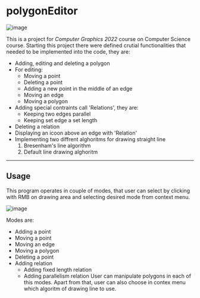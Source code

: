 # polygonEditor

![image](https://user-images.githubusercontent.com/73365815/195675582-0332805e-5b08-4a7e-b1bc-76040a4c4b88.png)


This is a project for *Computer Graphics 2022* course on Computer Science course. Starting this project there were defined crutial functionalities that needed to be implemented into the code, they are:
- Adding, editing and deleting a polygon
- For editing:
  - Moving a point
  - Deleting a point
  - Adding a new point in the middle of an edge
  - Moving an edge
  - Moving a polygon
- Adding special contraints call 'Relations', they are:
  - Keeping two edges parallel
  - Keeping set edge a set length
- Deleting a relation
- Displaying an icoon above an edge with 'Relation'
- Implementing two diffrent alghoritms for drawing straight line
  1. Bresenham's line algorithm
  2. Default line drawing alghoritm

---
## Usage
This program operates in couple of modes, that user can select by clicking with RMB on drawing area and selecting desired mode from context menu.

![image](https://user-images.githubusercontent.com/73365815/195675925-18e4056f-e610-4705-b5b9-4d08fd1871ae.png)

Modes are:
- Adding a point
- Moving a point
- Moving an edge
- Moving a polygon
- Deleting a point
- Adding relation
  - Adding fixed length relation
  - Adding parallelism relation
User can manipulate polygons in each of this modes. Apart from that, user can also choose in contex menu which algoritm of drawing line to use.

